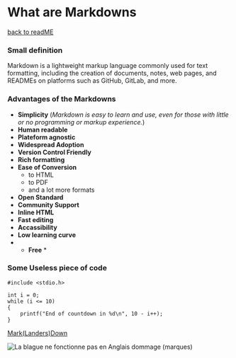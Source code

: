 # What are Markdowns

[back to readME](https://github.com/A3lequenne/exercise-markdown/blob/main/README.md)

### Small definition
Markdown is a lightweight markup language commonly used for text formatting, including the creation of documents, notes, web pages, and READMEs on platforms such as GitHub, GitLab, and more.

### Advantages of the Markdowns
* **Simplicity** (*Markdown is easy to learn and use, even for those with little or no programming or markup experience.*)
* **Human readable**
* **Plateform agnostic**
* **Widespread Adoption**
* **Version Control Friendly**
* **Rich formatting**
* **Ease of Conversion**
	- to HTML
	- to PDF
	- and a lot more formats
* **Open Standard**
* **Community Support**
* **Inline HTML**
* **Fast editing**
* **Accassibility**
* **Low learning curve**
* * **Free** *

### Some Useless piece of code
```
#include <stdio.h>

int i = 0;
while (i <= 10)
{
	printf("End of countdown in %d\n", 10 - i++);
}
```

[Mark(Landers)Down](https://www.youtube.com/watch?v=XhW1bngP1Yg&pp=ygUMTWFyayBsYW5kZXJz)

![La blague ne fonctionne pas en Anglais dommage (marques)](https://img1.picmix.com/output/pic/normal/2/1/6/0/3050612_6223f.gif)
